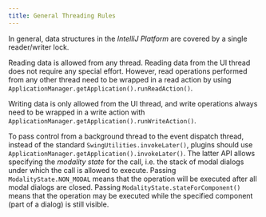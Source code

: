 ```yaml
---
title: General Threading Rules
---
```


In general, data structures in the *IntelliJ Platform* are covered by a single reader/writer lock.

Reading data is allowed from any thread.  Reading data from the UI thread does not require any special effort. However, read operations performed from any other thread need to be wrapped in a read action by using `ApplicationManager.getApplication().runReadAction()`.

Writing data is only allowed from the UI thread, and write operations always need to be wrapped in a write action with `ApplicationManager.getApplication().runWriteAction()`.

To pass control from a background thread to the event dispatch thread, instead of the standard `SwingUtilities.invokeLater()`, plugins should use `ApplicationManager.getApplication().invokeLater()`. The latter API allows specifying the _modality state_ for the call, i.e. the stack of modal dialogs under which the call is allowed to execute. Passing `ModalityState.NON_MODAL` means that the operation will be executed after all modal dialogs are closed. Passing `ModalityState.stateForComponent()` means that the operation may be executed while the specified component (part of a dialog) is still visible.
